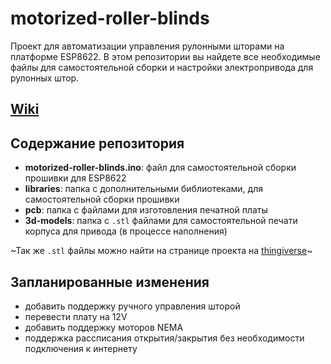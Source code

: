 # motorized-roller-blinds

Проект для автоматизации управления рулонными шторами на платформе ESP8622.
В этом репозитории вы найдете все необходимые файлы для самостоятельной сборки и настройки электропривода для рулонных штор.

## [Wiki](https://github.com/godovik/motorized-roller-blinds/wiki)

## Содержание репозитория

- **motorized-roller-blinds.ino**: файл для самостоятельной сборки прошивки для ESP8622
- **libraries**: папка с дополнительными библиотеками, для самостоятельной сборки прошивки
- **pcb**: папка с файлами для изготовления печатной платы
- **3d-models**: папка с `.stl` файлами для самостоятельной печати корпуса для привода (в процессе наполнения)

~Так же `.stl` файлы можно найти на странице проекта на [thingiverse](https://www.thingiverse.com/)~

## Запланированные изменения

- добавить поддержку ручного управления шторой
- перевести плату на 12V
- добавить поддержку моторов NEMA 
- поддержка рассписания открытия/закрытия без необходимости подключения к интернету
